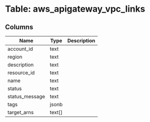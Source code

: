 
# Table: aws_apigateway_vpc_links

## Columns
| Name        | Type           | Description  |
| ------------- | ------------- | -----  |
|account_id|text||
|region|text||
|description|text||
|resource_id|text||
|name|text||
|status|text||
|status_message|text||
|tags|jsonb||
|target_arns|text[]||
